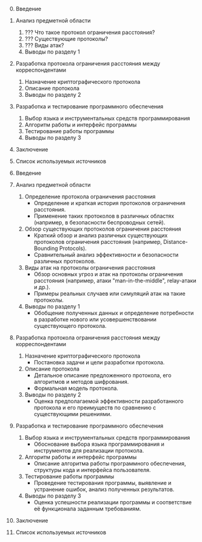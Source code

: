 0. Введение
1. Анализ предметной области
	1. ??? Что такое протокол ограничения расстояния?
	2. ??? Существующие протоколы?
	3. ??? Виды атак?
	4. Выводы по разделу 1
3. Разработка протокола ограничения расстояния между корреспондентами
	1.  Назначение криптографического протокола
	2. Описание протокола
	3. Выводы по разделу 2
4. Разработка и тестирование программного обеспечения
	1. Выбор языка и инструментальных средств программирования
	2. Алгоритм работы и интерфейс программы
	3. Тестирование работы программы
	4. Выводы по разделу 3
5. Заключение
6. Список используемых источников



0. Введение
1. Анализ предметной области
	1. Определение протокола ограничения расстояния
	    - Определение и краткая история протоколов ограничения расстояния.
	    - Применение таких протоколов в различных областях (например, в безопасности беспроводных сетей).
	2. Обзор существующих протоколов ограничения расстояния
	    - Краткий обзор и анализ различных существующих протоколов ограничения расстояния (например, Distance-Bounding Protocols).
	    - Сравнительный анализ эффективности и безопасности различных протоколов.
	3. Виды атак на протоколы ограничения расстояния
	    - Обзор основных угроз и атак на протоколы ограничения расстояния (например, атаки "man-in-the-middle", relay-атаки и др.).
	    - Примеры реальных случаев или симуляций атак на такие протоколы.
	4. Выводы по разделу 1
	    - Обобщение полученных данных и определение потребности в разработке нового или усовершенствовании существующего протокола.
	    
2. Разработка протокола ограничения расстояния между корреспондентами
	1. Назначение криптографического протокола
	    - Постановка задачи и цели разработки протокола.
	2. Описание протокола
	    - Детальное описание предложенного протокола, его алгоритмов и методов шифрования.
	    - Формальная модель протокола.
	3. Выводы по разделу 2
	    - Оценка предполагаемой эффективности разработанного протокола и его преимуществ по сравнению с существующими решениями.

3. Разработка и тестирование программного обеспечения
	1. Выбор языка и инструментальных средств программирования
	    - Обоснование выбора языка программирования и инструментов для реализации протокола.
	2. Алгоритм работы и интерфейс программы
	    - Описание алгоритма работы программного обеспечения, структуры кода и интерфейса пользователя.
	3. Тестирование работы программы
	    - Проведение тестирования программы, выявление и устранение ошибок, анализ полученных результатов.
	4. Выводы по разделу 3
	    - Оценка успешности реализации программы и соответствие её функционала заданным требованиям.

4. Заключение
5. Список используемых источников
